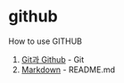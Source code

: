 # github
How to use GITHUB 
1. [Git과 Github](https://github.com/heerim0223/github/tree/main/Git%20%26%20Github) - Git
2. [Markdown](https://github.com/heerim0223/github/tree/main/MarkDown) - README.md
